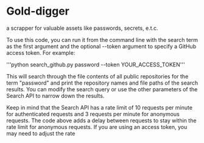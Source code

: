 # Gold-digger

a scrapper for valuable assets like passwords, secrets, e.t.c.

To use this code, you can run it from the command line with the search term as the first argument and the optional --token argument to specify a GitHub access token. For example:

'''python search_github.py password --token YOUR_ACCESS_TOKEN'''

This will search through the file contents of all public repositories for the term "password" and print the repository names and file paths of the search results. You can modify the search query or use the other parameters of the Search API to narrow down the results.

Keep in mind that the Search API has a rate limit of 10 requests per minute for authenticated requests and 3 requests per minute for anonymous requests. The code above adds a delay between requests to stay within the rate limit for anonymous requests. If you are using an access token, you may need to adjust the rate
